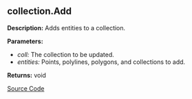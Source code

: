 ## collection.Add  
  
  
**Description:** Adds entities to a collection.

  
  
**Parameters:**  
  * *coll:* The collection to be updated.  
  * *entities:* Points, polylines, polygons, and collections to add.  
  
**Returns:** void  

[Source Code](https://github.com/design-automation/mobius-sim-funcs/blob/main/src/modules/functions/collection/Add.ts) 